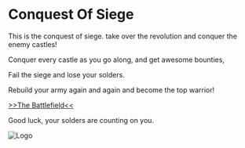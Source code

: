 # Conquest Of Siege 
This is the conquest of siege. take over the revolution and conquer the enemy castles!

Conquer every castle as you go along, and get awesome bounties, 

Fail the siege and lose your solders.

Rebuild your army again and again and become the top warrior!

[>>The Battlefield<<](https://oneforfreedom.github.io/Conquest-Of-Siege-/)

Good luck, your solders are counting on you.

![Logo](Your%20paragraph%20text.png)

